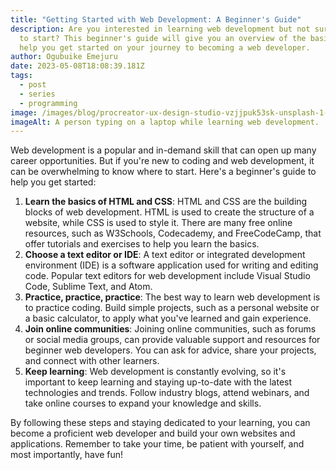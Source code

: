 ```yaml
---
title: "Getting Started with Web Development: A Beginner's Guide"
description: Are you interested in learning web development but not sure where
  to start? This beginner's guide will give you an overview of the basics and
  help you get started on your journey to becoming a web developer.
author: Ogubuike Emejuru
date: 2023-05-08T18:08:39.181Z
tags:
  - post
  - series
  - programming
image: /images/blog/procreator-ux-design-studio-vzjjpuk53sk-unsplash-1-.jpg
imageAlt: A person typing on a laptop while learning web development.
---
```



Web development is a popular and in-demand skill that can open up many career opportunities. But if you're new to coding and web development, it can be overwhelming to know where to start. Here's a beginner's guide to help you get started:

1. **Learn the basics of HTML and CSS**: HTML and CSS are the building blocks of web development. HTML is used to create the structure of a website, while CSS is used to style it. There are many free online resources, such as W3Schools, Codecademy, and FreeCodeCamp, that offer tutorials and exercises to help you learn the basics.
2. **Choose a text editor or IDE**: A text editor or integrated development environment (IDE) is a software application used for writing and editing code. Popular text editors for web development include Visual Studio Code, Sublime Text, and Atom.
3. **Practice, practice, practice**: The best way to learn web development is to practice coding. Build simple projects, such as a personal website or a basic calculator, to apply what you've learned and gain experience.
4. **Join online communities**: Joining online communities, such as forums or social media groups, can provide valuable support and resources for beginner web developers. You can ask for advice, share your projects, and connect with other learners.
5. **Keep learning**: Web development is constantly evolving, so it's important to keep learning and staying up-to-date with the latest technologies and trends. Follow industry blogs, attend webinars, and take online courses to expand your knowledge and skills.

By following these steps and staying dedicated to your learning, you can become a proficient web developer and build your own websites and applications. Remember to take your time, be patient with yourself, and most importantly, have fun!